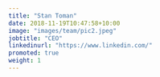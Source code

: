 ```yaml
---
title: "Stan Toman"
date: 2018-11-19T10:47:58+10:00
image: "images/team/pic2.jpeg"
jobtitle: "CEO"
linkedinurl: "https://www.linkedin.com/"
promoted: true
weight: 1
---
```



